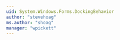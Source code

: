 ```yaml
---
uid: System.Windows.Forms.DockingBehavior
author: "stevehoag"
ms.author: "shoag"
manager: "wpickett"
---
```

